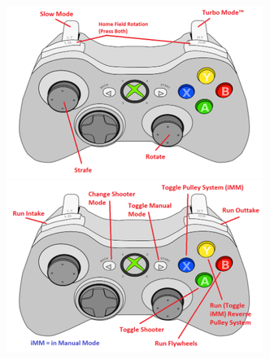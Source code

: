 ![Driver 0 Controls](info/Driver%200%20Controls.png?raw=true "Driver 0 Controls")
![Driver 1 Controls](info/Driver%201%20Controls.png?raw=true "Driver 1 Controls")